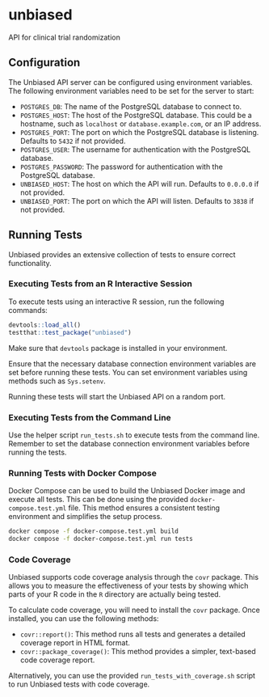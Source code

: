 # unbiased
API for clinical trial randomization

## Configuration

The Unbiased API server can be configured using environment variables. The following environment variables need to be set for the server to start:

- `POSTGRES_DB`: The name of the PostgreSQL database to connect to.
- `POSTGRES_HOST`: The host of the PostgreSQL database. This could be a hostname, such as `localhost` or `database.example.com`, or an IP address.
- `POSTGRES_PORT`: The port on which the PostgreSQL database is listening. Defaults to `5432` if not provided.
- `POSTGRES_USER`: The username for authentication with the PostgreSQL database.
- `POSTGRES_PASSWORD`: The password for authentication with the PostgreSQL database.
- `UNBIASED_HOST`: The host on which the API will run. Defaults to `0.0.0.0` if not provided.
- `UNBIASED_PORT`: The port on which the API will listen. Defaults to `3838` if not provided.

## Running Tests

Unbiased provides an extensive collection of tests to ensure correct functionality.

### Executing Tests from an R Interactive Session

To execute tests using an interactive R session, run the following commands:

```R
devtools::load_all()
testthat::test_package("unbiased")
```

Make sure that `devtools` package is installed in your environment.

Ensure that the necessary database connection environment variables are set before running these tests. You can set environment variables using methods such as `Sys.setenv`.

Running these tests will start the Unbiased API on a random port.

### Executing Tests from the Command Line

Use the helper script `run_tests.sh` to execute tests from the command line. Remember to set the database connection environment variables before running the tests.

### Running Tests with Docker Compose

Docker Compose can be used to build the Unbiased Docker image and execute all tests. This can be done using the provided `docker-compose.test.yml` file. This method ensures a consistent testing environment and simplifies the setup process.

```bash
docker compose -f docker-compose.test.yml build
docker compose -f docker-compose.test.yml run tests
```

### Code Coverage

Unbiased supports code coverage analysis through the `covr` package. This allows you to measure the effectiveness of your tests by showing which parts of your R code in the `R` directory are actually being tested.

To calculate code coverage, you will need to install the `covr` package. Once installed, you can use the following methods:

- `covr::report()`: This method runs all tests and generates a detailed coverage report in HTML format.
- `covr::package_coverage()`: This method provides a simpler, text-based code coverage report.

Alternatively, you can use the provided `run_tests_with_coverage.sh` script to run Unbiased tests with code coverage.